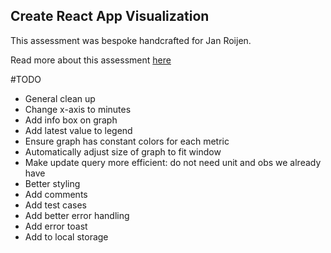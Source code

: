 ## Create React App Visualization

This assessment was bespoke handcrafted for Jan Roijen.

Read more about this assessment [here](https://react.eogresources.com)

#TODO
- General clean up
- Change x-axis to minutes
- Add info box on graph
- Add latest value to legend
- Ensure graph has constant colors for each metric
- Automatically adjust size of graph to fit window
- Make update query more efficient: do not need unit and obs we already have
- Better styling
- Add comments
- Add test cases
- Add better error handling
- Add error toast
- Add to local storage

